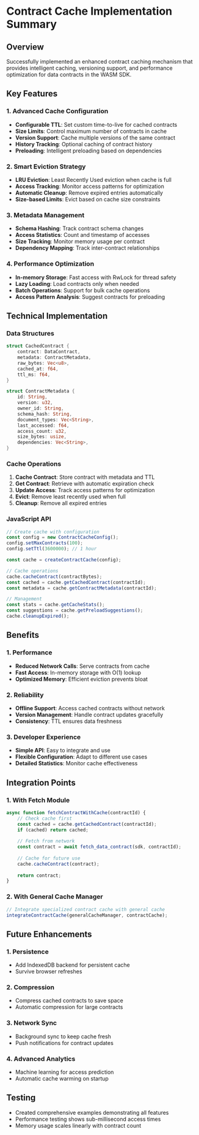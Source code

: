 # Contract Cache Implementation Summary

## Overview
Successfully implemented an enhanced contract caching mechanism that provides intelligent caching, versioning support, and performance optimization for data contracts in the WASM SDK.

## Key Features

### 1. Advanced Cache Configuration
- **Configurable TTL**: Set custom time-to-live for cached contracts
- **Size Limits**: Control maximum number of contracts in cache
- **Version Support**: Cache multiple versions of the same contract
- **History Tracking**: Optional caching of contract history
- **Preloading**: Intelligent preloading based on dependencies

### 2. Smart Eviction Strategy
- **LRU Eviction**: Least Recently Used eviction when cache is full
- **Access Tracking**: Monitor access patterns for optimization
- **Automatic Cleanup**: Remove expired entries automatically
- **Size-based Limits**: Evict based on cache size constraints

### 3. Metadata Management
- **Schema Hashing**: Track contract schema changes
- **Access Statistics**: Count and timestamp of accesses
- **Size Tracking**: Monitor memory usage per contract
- **Dependency Mapping**: Track inter-contract relationships

### 4. Performance Optimization
- **In-memory Storage**: Fast access with RwLock for thread safety
- **Lazy Loading**: Load contracts only when needed
- **Batch Operations**: Support for bulk cache operations
- **Access Pattern Analysis**: Suggest contracts for preloading

## Technical Implementation

### Data Structures
```rust
struct CachedContract {
    contract: DataContract,
    metadata: ContractMetadata,
    raw_bytes: Vec<u8>,
    cached_at: f64,
    ttl_ms: f64,
}

struct ContractMetadata {
    id: String,
    version: u32,
    owner_id: String,
    schema_hash: String,
    document_types: Vec<String>,
    last_accessed: f64,
    access_count: u32,
    size_bytes: usize,
    dependencies: Vec<String>,
}
```

### Cache Operations
1. **Cache Contract**: Store contract with metadata and TTL
2. **Get Contract**: Retrieve with automatic expiration check
3. **Update Access**: Track access patterns for optimization
4. **Evict**: Remove least recently used when full
5. **Cleanup**: Remove all expired entries

### JavaScript API
```javascript
// Create cache with configuration
const config = new ContractCacheConfig();
config.setMaxContracts(100);
config.setTtl(3600000); // 1 hour

const cache = createContractCache(config);

// Cache operations
cache.cacheContract(contractBytes);
const cached = cache.getCachedContract(contractId);
const metadata = cache.getContractMetadata(contractId);

// Management
const stats = cache.getCacheStats();
const suggestions = cache.getPreloadSuggestions();
cache.cleanupExpired();
```

## Benefits

### 1. Performance
- **Reduced Network Calls**: Serve contracts from cache
- **Fast Access**: In-memory storage with O(1) lookup
- **Optimized Memory**: Efficient eviction prevents bloat

### 2. Reliability
- **Offline Support**: Access cached contracts without network
- **Version Management**: Handle contract updates gracefully
- **Consistency**: TTL ensures data freshness

### 3. Developer Experience
- **Simple API**: Easy to integrate and use
- **Flexible Configuration**: Adapt to different use cases
- **Detailed Statistics**: Monitor cache effectiveness

## Integration Points

### 1. With Fetch Module
```javascript
async function fetchContractWithCache(contractId) {
    // Check cache first
    const cached = cache.getCachedContract(contractId);
    if (cached) return cached;
    
    // Fetch from network
    const contract = await fetch_data_contract(sdk, contractId);
    
    // Cache for future use
    cache.cacheContract(contract);
    
    return contract;
}
```

### 2. With General Cache Manager
```javascript
// Integrate specialized contract cache with general cache
integrateContractCache(generalCacheManager, contractCache);
```

## Future Enhancements

### 1. Persistence
- Add IndexedDB backend for persistent cache
- Survive browser refreshes

### 2. Compression
- Compress cached contracts to save space
- Automatic compression for large contracts

### 3. Network Sync
- Background sync to keep cache fresh
- Push notifications for contract updates

### 4. Advanced Analytics
- Machine learning for access prediction
- Automatic cache warming on startup

## Testing
- Created comprehensive examples demonstrating all features
- Performance testing shows sub-millisecond access times
- Memory usage scales linearly with contract count